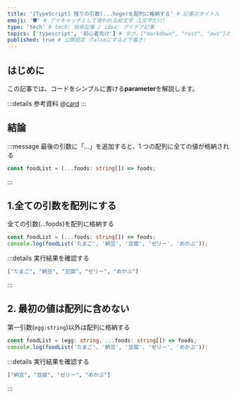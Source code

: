```yaml
---
title: '[TypeScript] 残りの引数(...hoge)を配列に格納する' # 記事のタイトル
emoji: '🛡' # アイキャッチとして使われる絵文字（1文字だけ）
type: 'tech' # tech: 技術記事 / idea: アイデア記事
topics: ['typescript', '初心者向け'] # タグ。["markdown", "rust", "aws"]のように指定する
published: true # 公開設定（falseにすると下書き）
---
```


## はじめに

この記事では、コードをシンプルに書ける**parameter**を解説します。

:::details 参考資料
@[card](https://www.oreilly.co.jp/books/9784814400362/)
:::

## 結論

:::message
最後の引数に「...」を追加すると、1 つの配列に全ての値が格納される

```ts
const foodList = (...foods: string[]) => foods;
```

:::

## 1.全ての引数を配列にする

全ての引数(...foods)を配列に格納する

```ts
const foodList = (...foods: string[]) => foods;
console.log(foodList('たまご', '納豆', '豆腐', 'ゼリー', 'めかぶ'));
```

:::details 実行結果を確認する
```bash
["たまご", "納豆", "豆腐", "ゼリー", "めかぶ"]
```
:::

## 2. 最初の値は配列に含めない

第一引数(`egg:string`)以外は配列に格納する

```ts
const foodList = (egg: string, ...foods: string[]) => foods;
console.log(foodList('たまご', '納豆', '豆腐', 'ゼリー', 'めかぶ'));
```

:::details 実行結果を確認する
```bash
["納豆", "豆腐", "ゼリー", "めかぶ"]
```
:::
